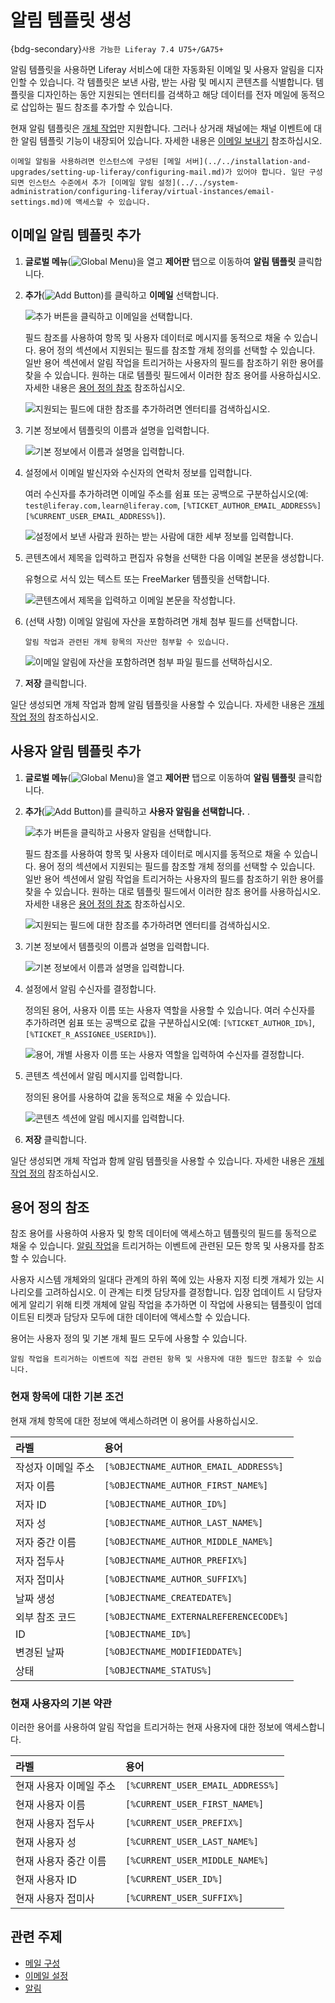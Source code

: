 # 알림 템플릿 생성

{bdg-secondary}`사용 가능한 Liferay 7.4 U75+/GA75+`

알림 템플릿을 사용하면 Liferay 서비스에 대한 자동화된 이메일 및 사용자 알림을 디자인할 수 있습니다. 각 템플릿은 보낸 사람, 받는 사람 및 메시지 콘텐츠를 식별합니다. 템플릿을 디자인하는 동안 지원되는 엔터티를 검색하고 해당 데이터를 전자 메일에 동적으로 삽입하는 필드 참조를 추가할 수 있습니다.

현재 알림 템플릿은 [개체 작업](../../building-applications/objects/creating-and-managing-objects/actions/defining-object-actions.md)만 지원합니다. 그러나 상거래 채널에는 채널 이벤트에 대한 알림 템플릿 기능이 내장되어 있습니다. 자세한 내용은 [이메일 보내기](https://learn.liferay.com/commerce/latest/ko/store-management/sending-emails.html) 참조하십시오.

```{important}
이메일 알림을 사용하려면 인스턴스에 구성된 [메일 서버](../../installation-and-upgrades/setting-up-liferay/configuring-mail.md)가 있어야 합니다. 일단 구성되면 인스턴스 수준에서 추가 [이메일 알림 설정](../../system-administration/configuring-liferay/virtual-instances/email-settings.md)에 액세스할 수 있습니다.
```

<!--TASK: include this content when client extensions documentation is updated, "If the out-of-the-box notification types don't meet your needs, you can use client extensions to create custom types. See \[]() for more information or [\]() for a tutorial." -->

## 이메일 알림 템플릿 추가

1. **글로벌 메뉴**(![Global Menu](../../images/icon-applications-menu.png))을 열고 **제어판** 탭으로 이동하여 **알림 템플릿** 클릭합니다.

1. **추가**(![Add Button](../../images/icon-add.png))를 클릭하고 **이메일** 선택합니다.

   ![추가 버튼을 클릭하고 이메일을 선택합니다.](./creating-notification-templates/images/01.png)

   필드 참조를 사용하여 항목 및 사용자 데이터로 메시지를 동적으로 채울 수 있습니다. 용어 정의 섹션에서 지원되는 필드를 참조할 개체 정의를 선택할 수 있습니다. 일반 용어 섹션에서 알림 작업을 트리거하는 사용자의 필드를 참조하기 위한 용어를 찾을 수 있습니다. 원하는 대로 템플릿 필드에서 이러한 참조 용어를 사용하십시오. 자세한 내용은 [용어 정의 참조](#definition-of-terms-reference) 참조하십시오.

   ![지원되는 필드에 대한 참조를 추가하려면 엔터티를 검색하십시오.](./creating-notification-templates/images/02.png)

1. 기본 정보에서 템플릿의 이름과 설명을 입력합니다.

   ![기본 정보에서 이름과 설명을 입력합니다.](./creating-notification-templates/images/03.png)

1. 설정에서 이메일 발신자와 수신자의 연락처 정보를 입력합니다.

   여러 수신자를 추가하려면 이메일 주소를 쉼표 또는 공백으로 구분하십시오(예: `test@liferay.com,learn@liferay.com`, `[%TICKET_AUTHOR_EMAIL_ADDRESS%] [%CURRENT_USER_EMAIL_ADDRESS%]`).

   ![설정에서 보낸 사람과 원하는 받는 사람에 대한 세부 정보를 입력합니다.](./creating-notification-templates/images/04.png)

1. 콘텐츠에서 제목을 입력하고 편집자 유형을 선택한 다음 이메일 본문을 생성합니다.

   유형으로 서식 있는 텍스트 또는 FreeMarker 템플릿을 선택합니다.

   ![콘텐츠에서 제목을 입력하고 이메일 본문을 작성합니다.](./creating-notification-templates/images/05.png)

1. (선택 사항) 이메일 알림에 자산을 포함하려면 개체 첨부 필드를 선택합니다.

   ```{important}
   알림 작업과 관련된 개체 항목의 자산만 첨부할 수 있습니다.
   ```

   ![이메일 알림에 자산을 포함하려면 첨부 파일 필드를 선택하십시오.](./creating-notification-templates/images/06.png)

1. **저장** 클릭합니다.

일단 생성되면 개체 작업과 함께 알림 템플릿을 사용할 수 있습니다. 자세한 내용은 [개체 작업 정의](../../building-applications/objects/creating-and-managing-objects/actions/defining-object-actions.md) 참조하십시오.

## 사용자 알림 템플릿 추가

1. **글로벌 메뉴**(![Global Menu](../../images/icon-applications-menu.png))을 열고 **제어판** 탭으로 이동하여 **알림 템플릿** 클릭합니다.

1. **추가**(![Add Button](../../images/icon-add.png))를 클릭하고 **사용자 알림을 선택합니다.** .

   ![추가 버튼을 클릭하고 사용자 알림을 선택합니다.](./creating-notification-templates/images/07.png)

   필드 참조를 사용하여 항목 및 사용자 데이터로 메시지를 동적으로 채울 수 있습니다. 용어 정의 섹션에서 지원되는 필드를 참조할 개체 정의를 선택할 수 있습니다. 일반 용어 섹션에서 알림 작업을 트리거하는 사용자의 필드를 참조하기 위한 용어를 찾을 수 있습니다. 원하는 대로 템플릿 필드에서 이러한 참조 용어를 사용하십시오. 자세한 내용은 [용어 정의 참조](#definition-of-terms-reference) 참조하십시오.

   ![지원되는 필드에 대한 참조를 추가하려면 엔터티를 검색하십시오.](./creating-notification-templates/images/08.png)

1. 기본 정보에서 템플릿의 이름과 설명을 입력합니다.

   ![기본 정보에서 이름과 설명을 입력합니다.](./creating-notification-templates/images/09.png)

1. 설정에서 알림 수신자를 결정합니다.

   정의된 용어, 사용자 이름 또는 사용자 역할을 사용할 수 있습니다. 여러 수신자를 추가하려면 쉼표 또는 공백으로 값을 구분하십시오(예: `[%TICKET_AUTHOR_ID%]`, `[%TICKET_R_ASSIGNEE_USERID%]`).

   ![용어, 개별 사용자 이름 또는 사용자 역할을 입력하여 수신자를 결정합니다.](./creating-notification-templates/images/10.png)

1. 콘텐츠 섹션에서 알림 메시지를 입력합니다.

   정의된 용어를 사용하여 값을 동적으로 채울 수 있습니다.

   ![콘텐츠 섹션에 알림 메시지를 입력합니다.](./creating-notification-templates/images/11.png)

1. **저장** 클릭합니다.

일단 생성되면 개체 작업과 함께 알림 템플릿을 사용할 수 있습니다. 자세한 내용은 [개체 작업 정의](../../building-applications/objects/creating-and-managing-objects/actions/defining-object-actions.md) 참조하십시오.

## 용어 정의 참조

참조 용어를 사용하여 사용자 및 항목 데이터에 액세스하고 템플릿의 필드를 동적으로 채울 수 있습니다. [알림 작업](../../building-applications/objects/creating-and-managing-objects/actions/understanding-action-types.md#notification)을 트리거하는 이벤트에 관련된 모든 항목 및 사용자를 참조할 수 있습니다.

사용자 시스템 개체와의 일대다 관계의 하위 쪽에 있는 사용자 지정 티켓 개체가 있는 시나리오를 고려하십시오. 이 관계는 티켓 담당자를 결정합니다. 입장 업데이트 시 담당자에게 알리기 위해 티켓 개체에 알림 작업을 추가하면 이 작업에 사용되는 템플릿이 업데이트된 티켓과 담당자 모두에 대한 데이터에 액세스할 수 있습니다.

용어는 사용자 정의 및 기본 개체 필드 모두에 사용할 수 있습니다.

```{important}
알림 작업을 트리거하는 이벤트에 직접 관련된 항목 및 사용자에 대한 필드만 참조할 수 있습니다. 
```

### 현재 항목에 대한 기본 조건

현재 개체 항목에 대한 정보에 액세스하려면 이 용어를 사용하십시오.

| 라벨         | 용어                                     |
|:---------- |:-------------------------------------- |
| 작성자 이메일 주소 | `[%OBJECTNAME_AUTHOR_EMAIL_ADDRESS%]`  |
| 저자 이름      | `[%OBJECTNAME_AUTHOR_FIRST_NAME%]`     |
| 저자 ID      | `[%OBJECTNAME_AUTHOR_ID%]`             |
| 저자 성       | `[%OBJECTNAME_AUTHOR_LAST_NAME%]`      |
| 저자 중간 이름   | `[%OBJECTNAME_AUTHOR_MIDDLE_NAME%]`    |
| 저자 접두사     | `[%OBJECTNAME_AUTHOR_PREFIX%]`         |
| 저자 접미사     | `[%OBJECTNAME_AUTHOR_SUFFIX%]`         |
| 날짜 생성      | `[%OBJECTNAME_CREATEDATE%]`            |
| 외부 참조 코드   | `[%OBJECTNAME_EXTERNALREFERENCECODE%]` |
| ID         | `[%OBJECTNAME_ID%]`                    |
| 변경된 날짜     | `[%OBJECTNAME_MODIFIEDDATE%]`          |
| 상태         | `[%OBJECTNAME_STATUS%]`                |

### 현재 사용자의 기본 약관

이러한 용어를 사용하여 알림 작업을 트리거하는 현재 사용자에 대한 정보에 액세스합니다.

| 라벨            | 용어                               |
|:------------- |:-------------------------------- |
| 현재 사용자 이메일 주소 | `[%CURRENT_USER_EMAIL_ADDRESS%]` |
| 현재 사용자 이름     | `[%CURRENT_USER_FIRST_NAME%]`    |
| 현재 사용자 접두사    | `[%CURRENT_USER_PREFIX%]`        |
| 현재 사용자 성      | `[%CURRENT_USER_LAST_NAME%]`     |
| 현재 사용자 중간 이름  | `[%CURRENT_USER_MIDDLE_NAME%]`   |
| 현재 사용자 ID     | `[%CURRENT_USER_ID%]`            |
| 현재 사용자 접미사    | `[%CURRENT_USER_SUFFIX%]`        |

## 관련 주제

* [메일 구성](../../installation-and-upgrades/setting-up-liferay/configuring-mail.md)
* [이메일 설정](../../system-administration/configuring-liferay/virtual-instances/email-settings.md)
* [알림](../notifications.md)
